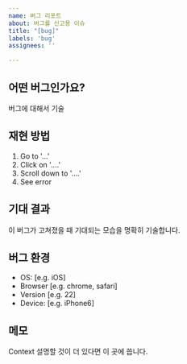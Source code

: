 ```yaml
---
name: 버그 리포트
about: 버그를 신고용 이슈
title: "[bug]"
labels: 'bug'
assignees: ''

---
```


## 어떤 버그인가요?
버그에 대해서 기술

## 재현 방법
1. Go to '...'
2. Click on '....'
3. Scroll down to '....'
4. See error

## 기대 결과
이 버그가 고쳐졌을 때 기대되는 모습을 명확히 기술합니다. 

## 버그 환경
 - OS: [e.g. iOS]
 - Browser [e.g. chrome, safari]
 - Version [e.g. 22]
 - Device: [e.g. iPhone6]

## 메모
Context 설명할 것이 더 있다면 이 곳에 씁니다.
